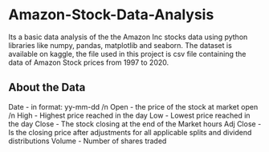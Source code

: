 # Amazon-Stock-Data-Analysis
Its a basic data analysis of the the Amazon Inc stocks data using python libraries like numpy, pandas, matplotlib and seaborn.
The dataset is available on kaggle, the file used in this project is csv file containing the data of Amazon Stock prices from 1997 to 2020.

## About the Data
  Date - in format: yy-mm-dd    /n
  Open - the price of the stock at market open   /n
  High - Highest price reached in the day
  Low - Lowest price reached in the day
  Close - The stock closing at the end of the Market hours
  Adj Close - Is the closing price after adjustments for all applicable splits and dividend distributions
  Volume - Number of shares traded
